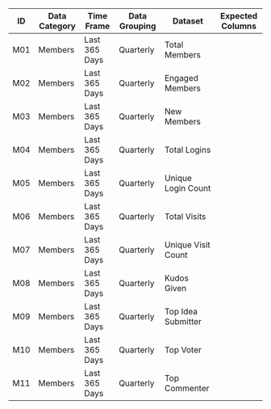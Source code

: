 | ID  | Data Category | Time Frame    | Data Grouping | Dataset            | Expected Columns |
|-----|---------------|---------------|---------------|--------------------|------------------|
| M01 | Members       | Last 365 Days | Quarterly     | Total Members      |                  |
| M02 | Members       | Last 365 Days | Quarterly     | Engaged Members    |                  |
| M03 | Members       | Last 365 Days | Quarterly     | New Members        |                  |
| M04 | Members       | Last 365 Days | Quarterly     | Total Logins       |                  |
| M05 | Members       | Last 365 Days | Quarterly     | Unique Login Count |                  |
| M06 | Members       | Last 365 Days | Quarterly     | Total Visits       |                  |
| M07 | Members       | Last 365 Days | Quarterly     | Unique Visit Count |                  |
| M08 | Members       | Last 365 Days | Quarterly     | Kudos Given        |                  |
| M09 | Members       | Last 365 Days | Quarterly     | Top Idea Submitter |                  |
| M10 | Members       | Last 365 Days | Quarterly     | Top Voter          |                  |
| M11 | Members       | Last 365 Days | Quarterly     | Top Commenter      |                  |
